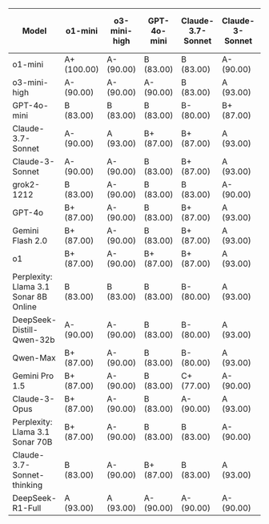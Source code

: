 | Model | o1-mini | o3-mini-high | GPT-4o-mini | Claude-3.7-Sonnet | Claude-3-Sonnet | grok2-1212 | GPT-4o | Gemini Flash 2.0 | o1 | Perplexity: Llama 3.1 Sonar 8B Online | DeepSeek-Distill-Qwen-32b | Qwen-Max | Gemini Pro 1.5 | Claude-3-Opus | Perplexity: Llama 3.1 Sonar 70B | Claude-3.7-Sonnet-thinking | DeepSeek-R1-Full | Median Grade | Percentage | Raw Numeric Average |
|------|---|---|---|---|---|---|---|---|---|---|---|---|---|---|---|---|---|-------------|-----------|------------|
| o1-mini | A+ (100.00) | A- (90.00) | B (83.00) | B (83.00) | A- (90.00) | A- (90.00) | B (83.00) | B+ (87.00) | B+ (87.00) | A (93.00) | B+ (87.00) | A- (90.00) | B+ (87.00) | A- (90.00) | A- (90.00) | B (83.00) | A- (90.00) | A- | 90.00 | 3.50 |
| o3-mini-high | A- (90.00) | A- (90.00) | A- (90.00) | B (83.00) | A (93.00) | A- (90.00) | B+ (87.00) | B- (80.00) | B (83.00) | B (83.00) | A- (90.00) | B+ (87.00) | B- (80.00) | B+ (87.00) | A- (90.00) | B- (80.00) | A- (90.00) | B+ | 87.00 | 3.37 |
| GPT-4o-mini | B (83.00) | B (83.00) | B (83.00) | B- (80.00) | B+ (87.00) | A- (90.00) | B (83.00) | B (83.00) | B (83.00) | A- (90.00) | B+ (87.00) | B (83.00) | B- (80.00) | A- (90.00) | A- (90.00) | C+ (77.00) | A- (90.00) | B | 83.00 | 3.18 |
| Claude-3.7-Sonnet | A- (90.00) | A (93.00) | B+ (87.00) | B+ (87.00) | A (93.00) | A- (90.00) | A (93.00) | A- (90.00) | B+ (87.00) | A- (90.00) | A- (90.00) | A- (90.00) | A- (90.00) | B+ (87.00) | A+ (100.00) | B+ (87.00) | A- (90.00) | A- | 90.00 | 3.68 |
| Claude-3-Sonnet | A- (90.00) | A- (90.00) | B (83.00) | B+ (87.00) | A (93.00) | A- (90.00) | B+ (87.00) | B+ (87.00) | A- (90.00) | A+ (100.00) | A+ (100.00) | A- (90.00) | B+ (87.00) | B+ (87.00) | A+ (100.00) | B (83.00) | B+ (87.00) | A- | 90.00 | 3.59 |
| grok2-1212 | B (83.00) | A- (90.00) | B (83.00) | B (83.00) | A- (90.00) | A- (90.00) | B (83.00) | B (83.00) | B (83.00) | B+ (87.00) | A (93.00) | B- (80.00) | B- (80.00) | B+ (87.00) | A- (90.00) | B- (80.00) | A- (90.00) | B | 83.00 | 3.26 |
| GPT-4o | B+ (87.00) | A- (90.00) | B (83.00) | B+ (87.00) | A (93.00) | B+ (87.00) | A- (90.00) | B+ (87.00) | B (83.00) | B+ (87.00) | B+ (87.00) | B (83.00) | B- (80.00) | B (83.00) | B+ (87.00) | B- (80.00) | B+ (87.00) | B+ | 87.00 | 3.24 |
| Gemini Flash 2.0 | B+ (87.00) | A- (90.00) | B (83.00) | B+ (87.00) | A (93.00) | B+ (87.00) | B+ (87.00) | B+ (87.00) | B+ (87.00) | A (93.00) | A (93.00) | B+ (87.00) | B- (80.00) | B+ (87.00) | A- (90.00) | B- (80.00) | A- (90.00) | B+ | 87.00 | 3.40 |
| o1 | B+ (87.00) | A- (90.00) | B+ (87.00) | B+ (87.00) | A (93.00) | B+ (87.00) | B+ (87.00) | B+ (87.00) | B+ (87.00) | A- (90.00) | B+ (87.00) | B (83.00) | B+ (87.00) | B+ (87.00) | A- (90.00) | B (83.00) | A- (90.00) | B+ | 87.00 | 3.38 |
| Perplexity: Llama 3.1 Sonar 8B Online | B (83.00) | B (83.00) | B (83.00) | B- (80.00) | A (93.00) | B+ (87.00) | B- (80.00) | B- (80.00) | B- (80.00) | B+ (87.00) | B (83.00) | B- (80.00) | B- (80.00) | B (83.00) | A- (90.00) | B- (80.00) | B+ (87.00) | B | 83.00 | 3.04 |
| DeepSeek-Distill-Qwen-32b | A- (90.00) | A- (90.00) | B (83.00) | B- (80.00) | A (93.00) | B+ (87.00) | A- (90.00) | B+ (87.00) | B (83.00) | B+ (87.00) | A- (90.00) | B+ (87.00) | B- (80.00) | B (83.00) | A- (90.00) | C+ (77.00) | A- (90.00) | B+ | 87.00 | 3.31 |
| Qwen-Max | B+ (87.00) | A- (90.00) | B (83.00) | B- (80.00) | A (93.00) | B+ (87.00) | B+ (87.00) | B (83.00) | B (83.00) | B+ (87.00) | B+ (87.00) | B (83.00) | B- (80.00) | B+ (87.00) | A- (90.00) | C+ (77.00) | B+ (87.00) | B+ | 87.00 | 3.18 |
| Gemini Pro 1.5 | B+ (87.00) | A- (90.00) | B (83.00) | C+ (77.00) | A- (90.00) | A (93.00) | B (83.00) | B (83.00) | B (83.00) | B+ (87.00) | B+ (87.00) | B (83.00) | B- (80.00) | B+ (87.00) | A- (90.00) | B- (80.00) | B+ (87.00) | B+ | 87.00 | 3.19 |
| Claude-3-Opus | B+ (87.00) | A- (90.00) | B (83.00) | A- (90.00) | A (93.00) | A- (90.00) | B+ (87.00) | B (83.00) | B+ (87.00) | A- (90.00) | A- (90.00) | B (83.00) | B- (80.00) | B (83.00) | A+ (100.00) | B- (80.00) | A- (90.00) | B+ | 87.00 | 3.41 |
| Perplexity: Llama 3.1 Sonar 70B | B+ (87.00) | A- (90.00) | B (83.00) | B (83.00) | A- (90.00) | A- (90.00) | B (83.00) | B+ (87.00) | B (83.00) | B+ (87.00) | A (93.00) | B (83.00) | B- (80.00) | A (93.00) | A- (90.00) | B- (80.00) | A- (90.00) | B+ | 87.00 | 3.35 |
| Claude-3.7-Sonnet-thinking | B (83.00) | A- (90.00) | B+ (87.00) | B (83.00) | A (93.00) | A- (90.00) | B+ (87.00) | B+ (87.00) | A- (90.00) | B+ (87.00) | A (93.00) | A- (90.00) | B+ (87.00) | A- (90.00) | A (93.00) | B (83.00) | A- (90.00) | A- | 90.00 | 3.51 |
| DeepSeek-R1-Full | A (93.00) | A (93.00) | A- (90.00) | A- (90.00) | A- (90.00) | A+ (100.00) | A (93.00) | B+ (87.00) | B+ (87.00) | A- (90.00) | A (93.00) | A- (90.00) | A- (90.00) | A- (90.00) | A+ (100.00) | A- (90.00) | A- (90.00) | A- | 90.00 | 3.81 |